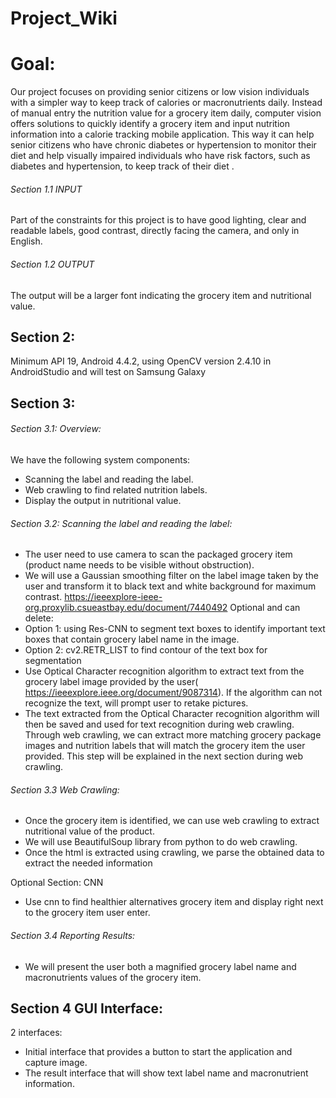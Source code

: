 # Project_Wiki
# Goal: 

Our project focuses on providing senior citizens or low vision individuals with a simpler way to keep track of calories or macronutrients daily. Instead of manual entry the nutrition value for a grocery item daily, computer vision offers solutions to quickly identify a grocery item and input nutrition information into a calorie tracking mobile application. This way it can help senior citizens who have chronic diabetes or hypertension to monitor their diet and help visually impaired individuals who have risk factors, such as diabetes and hypertension, to keep track of their diet .

###### Section 1.1 INPUT
Part of the constraints for this project is to have good lighting, clear and readable labels, good contrast, directly facing the camera, and only in English.

###### Section 1.2 OUTPUT
The output will be a larger font indicating the grocery item and nutritional value.

## Section 2: 
Minimum API 19, Android 4.4.2, using OpenCV version 2.4.10 in AndroidStudio and will test on Samsung Galaxy

## Section 3:

###### Section 3.1: Overview: 
We have the following system components: 
  - Scanning the label and reading the label.
  - Web crawling to find related nutrition labels.
  - Display the output in nutritional value. 

###### Section 3.2: Scanning the label and reading the label:
  - The user need to use camera to scan the packaged grocery item (product name needs to be visible without obstruction). 
  - We will use a Gaussian smoothing filter on the label image taken by the user  and transform it to black text and white background for maximum contrast.  https://ieeexplore-ieee-org.proxylib.csueastbay.edu/document/7440492 
  Optional and can delete: 
  - Option 1: using Res-CNN to segment text boxes to identify important text boxes that contain grocery label name in the image. 
  - Option 2: cv2.RETR_LIST to find contour of the text box for segmentation
  - Use Optical Character recognition algorithm to extract text from the grocery label image provided by the user( https://ieeexplore.ieee.org/document/9087314). If the algorithm  can not recognize the text, will prompt user to retake pictures. 
  - The text extracted from the Optical Character recognition algorithm will then be saved and used for text recognition during web crawling. Through web crawling, we can extract more matching grocery package images and nutrition labels that will match the grocery item the user provided. This step will be explained in the next section during web crawling. 

###### Section 3.3 Web Crawling:
  - Once the grocery item is identified, we can use web crawling to extract nutritional value of the product.
  - We will use BeautifulSoup library from python to do web crawling.
  - Once the html is extracted using crawling, we parse the obtained data to extract the needed information

Optional Section: CNN
- Use cnn to find healthier alternatives grocery item and display right next to the grocery item user enter. 

###### Section 3.4 Reporting Results: 
- We will present the user both a magnified grocery label name and macronutrients values of the grocery item. 

## Section 4 GUI Interface: 

2 interfaces:
- Initial interface that provides a button to start the application and capture image.
- The result interface that will show text label name and macronutrient information. 



